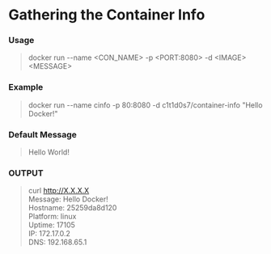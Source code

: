 Gathering the Container Info
============================

### Usage
> docker run --name \<CON_NAME\> -p \<PORT:8080\> -d \<IMAGE\> \<MESSAGE\>

### Example
> docker run --name cinfo -p 80:8080 -d c1t1d0s7/container-info "Hello Docker!"

### Default Message
> Hello World!

### OUTPUT
> curl http://X.X.X.X  
> Message: Hello Docker!  
> Hostname: 25259da8d120  
> Platform: linux  
> Uptime: 17105  
> IP: 172.17.0.2  
> DNS: 192.168.65.1  
